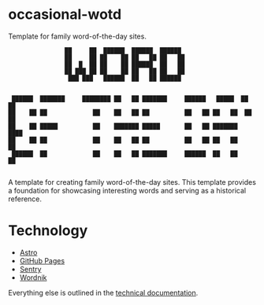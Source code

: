 # occasional-wotd

Template for family word-of-the-day sites.

```
                ██     ██  ██████  ██████  ██████
                ██     ██ ██    ██ ██   ██ ██   ██
                ██  █  ██ ██    ██ ██████  ██   ██
                ██ ███ ██ ██    ██ ██   ██ ██   ██
                 ███ ███   ██████  ██   ██ ██████


 ██████  ███████     ████████ ██   ██ ███████     ██████   █████  ██    ██
██    ██ ██             ██    ██   ██ ██          ██   ██ ██   ██  ██  ██
██    ██ █████          ██    ███████ █████       ██   ██ ███████   ████
██    ██ ██             ██    ██   ██ ██          ██   ██ ██   ██    ██
 ██████  ██             ██    ██   ██ ███████     ██████  ██   ██    ██


```

A template for creating family word-of-the-day sites. This template provides a foundation for showcasing interesting words and serving as a historical reference.


# Technology

- [Astro](https://astro.build/)
- [GitHub Pages](https://pages.github.com/)
- [Sentry](https://sentry.io/)
- [Wordnik](https://wordnik.com/)

Everything else is outlined in the [technical documentation](technical.md).
